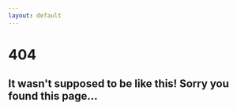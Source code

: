 ```yaml
---
layout: default
---
```


# 404

## It wasn't supposed to be like this! Sorry you found this page...
